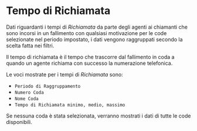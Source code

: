 # Tempo di Richiamata

Dati riguardanti i tempi di *Richiamata* da parte degli agenti ai 
chiamanti che sono incorsi in un fallimento con qualsiasi motivazione 
per le code selezionate nel periodo impostato, i dati vengono raggruppati 
secondo la scelta fatta nei filtri.

Il tempo di richiamata è il tempo che trascorre dal fallimento in coda a 
quando un agente richiama con successo la numerazione telefonica.

Le voci mostrate per i tempi di *Richiamata* sono:

- `Periodo di Raggruppamento`
- `Numero Coda`
- `Nome Coda`
- `Tempo di Richiamata minimo, medio, massimo`

Se nessuna coda è stata selezionata, verranno mostrati i dati di tutte
le code disponibili.

